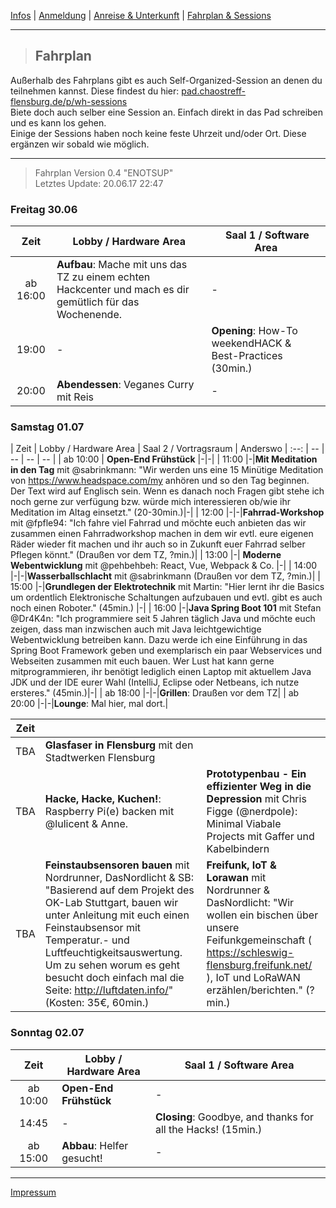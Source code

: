 [Infos](/#das-event) | [Anmeldung](/registration) | [Anreise & Unterkunft](/anreise-unterkunft) | [Fahrplan & Sessions](/fahrplan)

---

> ## Fahrplan
Außerhalb des Fahrplans gibt es auch Self-Organized-Session an denen du teilnehmen kannst. Diese findest du hier: [pad.chaostreff-flensburg.de/p/wh-sessions](https://pad.chaostreff-flensburg.de/p/wh-sessions)  
Biete doch auch selber eine Session an. Einfach direkt in das Pad schreiben und es kann los gehen.  
Einige der Sessions haben noch keine feste Uhrzeit und/oder Ort. Diese ergänzen wir sobald wie möglich.  

---

> Fahrplan Version 0.4 "ENOTSUP"  
> Letztes Update: 20.06.17 22:47
<!-- Naming-Scheme: https://namingschemes.com/UNIX_Error_Codes Choose one randomly. -->

### Freitag 30.06

| Zeit | Lobby / Hardware Area | Saal 1 / Software Area |
| :--: | -- | -- |
| ab 16:00 | **Aufbau**: Mache mit uns das TZ zu einem echten Hackcenter und mach es dir gemütlich für das Wochenende. |-|
| 19:00 | - | **Opening**: How-To weekendHACK & Best-Practices (30min.) |
| 20:00 | **Abendessen**: Veganes Curry mit Reis |-|


### Samstag 01.07

| Zeit | Lobby / Hardware Area | Saal 2 / Vortragsraum | Anderswo
| :--: | -- | -- | -- | -- |
| ab 10:00 | **Open-End Frühstück** |-|-|
| 11:00 |-|**Mit Meditation in den Tag** mit @sabrinkmann: "Wir werden uns eine 15 Minütige Meditation von https://www.headspace.com/my anhören und so den Tag beginnen. Der Text wird auf Englisch sein. Wenn es danach noch Fragen gibt stehe ich noch gerne zur verfügung bzw. würde mich interessieren ob/wie ihr Meditation im Altag einsetzt." (20-30min.)|-|
| 12:00 |-|-|**Fahrrad-Workshop** mit @fpfle94: "Ich fahre viel Fahrrad und möchte euch anbieten das wir zusammen einen Fahrradworkshop machen in dem wir evtl. eure eigenen Räder wieder fit machen und ihr auch so in Zukunft euer Fahrrad selber Pflegen könnt." (Draußen vor dem TZ, ?min.)|
| 13:00 |-| **Moderne Webentwicklung** mit @pehbehbeh: React, Vue, Webpack & Co. |-|
| 14:00 |-|-|**Wasserballschlacht** mit @sabrinkmann (Draußen vor dem TZ, ?min.)|
| 15:00 |-|**Grundlegen der Elektrotechnik** mit Martin: "Hier lernt ihr die Basics um ordentlich Elektronische Schaltungen aufzubauen und evtl. gibt es auch noch einen Roboter." (45min.) |-|
| 16:00 |-|**Java Spring Boot 101** mit Stefan @Dr4K4n: "Ich programmiere seit 5 Jahren täglich Java und möchte euch zeigen, dass man inzwischen auch mit Java leichtgewichtige Webentwicklung betreiben kann. Dazu werde ich eine Einführung in das Spring Boot Framework geben und exemplarisch ein paar Webservices und Webseiten zusammen mit euch bauen. Wer Lust hat kann gerne mitprogrammieren, ihr benötigt lediglich einen Laptop mit aktuellem Java JDK und der IDE eurer Wahl (IntelliJ, Eclipse oder Netbeans, ich nutze ersteres." (45min.)|-|
| ab 18:00 |-|-|**Grillen**: Draußen vor dem TZ|
| ab 20:00 |-|-|**Lounge**: Mal hier, mal dort.|

| Zeit |||
| :--: | -- | -- |
| TBA | **Glasfaser in Flensburg** mit den Stadtwerken Flensburg||
| TBA | **Hacke, Hacke, Kuchen!**: Raspberry Pi(e) backen mit @lulicent & Anne. | **Prototypenbau - Ein effizienter Weg in die Depression** mit Chris Figge (@nerdpole): Minimal Viabale Projects mit Gaffer und Kabelbindern |
| TBA | **Feinstaubsensoren bauen** mit Nordrunner, DasNordlicht & SB: "Basierend auf dem Projekt des OK-Lab Stuttgart, bauen wir unter Anleitung mit euch einen Feinstaubsensor mit Temperatur.- und Luftfeuchtigkeitsauswertung. Um zu sehen worum es geht besucht doch einfach mal die Seite:  http://luftdaten.info/" (Kosten: 35€, 60min.) |**Freifunk, IoT & Lorawan** mit Nordrunner & DasNordlicht: "Wir wollen ein bischen über unsere Feifunkgemeinschaft ( https://schleswig-flensburg.freifunk.net/ ), IoT und LoRaWAN erzählen/berichten." (?min.)|


### Sonntag 02.07

| Zeit | Lobby / Hardware Area | Saal 1 / Software Area |
| :--: | -- | -- |
| ab 10:00 | **Open-End Frühstück** |-|
| 14:45 |-|**Closing**: Goodbye, and thanks for all the Hacks! (15min.)|
| ab 15:00 | **Abbau**: Helfer gesucht! |-|

---
[Impressum](https://chaostreff-flensburg.de/impressum/)
